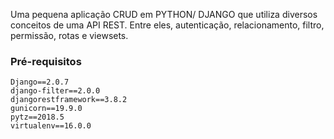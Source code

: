 Uma pequena aplicação CRUD em PYTHON/ DJANGO que utiliza diversos conceitos de uma API REST. Entre eles, autenticação, relacionamento, filtro, permissão, rotas e viewsets.


### Pré-requisitos

```
Django==2.0.7
django-filter==2.0.0
djangorestframework==3.8.2
gunicorn==19.9.0
pytz==2018.5
virtualenv==16.0.0

```

